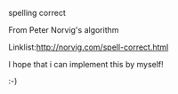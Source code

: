 spelling correct

From Peter Norvig's algorithm

Linklist:http://norvig.com/spell-correct.html

I hope that i can implement this by myself!

:-)
